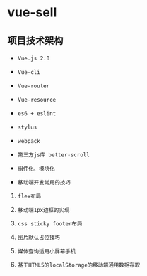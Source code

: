 # vue-sell

## 项目技术架构

* `Vue.js 2.0`

* `Vue-cli`

* `Vue-router`

* `Vue-resource`

* `es6 + eslint`

* `stylus`

* `webpack`

* `第三方js库 better-scroll`

* `组件化、模块化`

* `移动端开发常用的技巧 ` 

 1.  `flex布局`  
 
 2.  `移动端1px边框的实现`  
 
 3.  `css sticky footer布局`  
 
 4.  `图片默认占位技巧` 
 
 5.  `媒体查询适用小屏幕手机`
 
 6.  `基于HTML5的localStorage的移动端通用数据存取`
